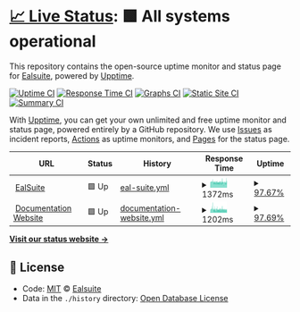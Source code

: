 # [📈 Live Status](https://status.ealsuite.com): <!--live status--> **🟩 All systems operational**

This repository contains the open-source uptime monitor and status page for [Ealsuite](https://ealsuite.com), powered by [Upptime](https://github.com/upptime/upptime).

[![Uptime CI](https://github.com/ealsuite/status/workflows/Uptime%20CI/badge.svg)](https://github.com/ealsuite/status/actions?query=workflow%3A%22Uptime+CI%22)
[![Response Time CI](https://github.com/ealsuite/status/workflows/Response%20Time%20CI/badge.svg)](https://github.com/ealsuite/status/actions?query=workflow%3A%22Response+Time+CI%22)
[![Graphs CI](https://github.com/ealsuite/status/workflows/Graphs%20CI/badge.svg)](https://github.com/ealsuite/status/actions?query=workflow%3A%22Graphs+CI%22)
[![Static Site CI](https://github.com/ealsuite/status/workflows/Static%20Site%20CI/badge.svg)](https://github.com/ealsuite/status/actions?query=workflow%3A%22Static+Site+CI%22)
[![Summary CI](https://github.com/ealsuite/status/workflows/Summary%20CI/badge.svg)](https://github.com/ealsuite/status/actions?query=workflow%3A%22Summary+CI%22)

With [Upptime](https://upptime.js.org), you can get your own unlimited and free uptime monitor and status page, powered entirely by a GitHub repository. We use [Issues](https://github.com/ealsuite/status/issues) as incident reports, [Actions](https://github.com/ealsuite/status/actions) as uptime monitors, and [Pages](https://status.ealsuite.com) for the status page.

<!--start: status pages-->
<!-- This summary is generated by Upptime (https://github.com/upptime/upptime) -->
<!-- Do not edit this manually, your changes will be overwritten -->
<!-- prettier-ignore -->
| URL | Status | History | Response Time | Uptime |
| --- | ------ | ------- | ------------- | ------ |
| <img alt="" src="https://icons.duckduckgo.com/ip3/ealsuite.com.ico" height="13"> [EalSuite](https://ealsuite.com) | 🟩 Up | [eal-suite.yml](https://github.com/ealsuite/status/commits/HEAD/history/eal-suite.yml) | <details><summary><img alt="Response time graph" src="./graphs/eal-suite/response-time-week.png" height="20"> 1372ms</summary><br><a href="https://status.ealsuite.com/history/eal-suite"><img alt="Response time 1533" src="https://img.shields.io/endpoint?url=https%3A%2F%2Fraw.githubusercontent.com%2Fealsuite%2Fstatus%2FHEAD%2Fapi%2Feal-suite%2Fresponse-time.json"></a><br><a href="https://status.ealsuite.com/history/eal-suite"><img alt="24-hour response time 1327" src="https://img.shields.io/endpoint?url=https%3A%2F%2Fraw.githubusercontent.com%2Fealsuite%2Fstatus%2FHEAD%2Fapi%2Feal-suite%2Fresponse-time-day.json"></a><br><a href="https://status.ealsuite.com/history/eal-suite"><img alt="7-day response time 1372" src="https://img.shields.io/endpoint?url=https%3A%2F%2Fraw.githubusercontent.com%2Fealsuite%2Fstatus%2FHEAD%2Fapi%2Feal-suite%2Fresponse-time-week.json"></a><br><a href="https://status.ealsuite.com/history/eal-suite"><img alt="30-day response time 1486" src="https://img.shields.io/endpoint?url=https%3A%2F%2Fraw.githubusercontent.com%2Fealsuite%2Fstatus%2FHEAD%2Fapi%2Feal-suite%2Fresponse-time-month.json"></a><br><a href="https://status.ealsuite.com/history/eal-suite"><img alt="1-year response time 1523" src="https://img.shields.io/endpoint?url=https%3A%2F%2Fraw.githubusercontent.com%2Fealsuite%2Fstatus%2FHEAD%2Fapi%2Feal-suite%2Fresponse-time-year.json"></a></details> | <details><summary><a href="https://status.ealsuite.com/history/eal-suite">97.67%</a></summary><a href="https://status.ealsuite.com/history/eal-suite"><img alt="All-time uptime 99.22%" src="https://img.shields.io/endpoint?url=https%3A%2F%2Fraw.githubusercontent.com%2Fealsuite%2Fstatus%2FHEAD%2Fapi%2Feal-suite%2Fuptime.json"></a><br><a href="https://status.ealsuite.com/history/eal-suite"><img alt="24-hour uptime 96.54%" src="https://img.shields.io/endpoint?url=https%3A%2F%2Fraw.githubusercontent.com%2Fealsuite%2Fstatus%2FHEAD%2Fapi%2Feal-suite%2Fuptime-day.json"></a><br><a href="https://status.ealsuite.com/history/eal-suite"><img alt="7-day uptime 97.67%" src="https://img.shields.io/endpoint?url=https%3A%2F%2Fraw.githubusercontent.com%2Fealsuite%2Fstatus%2FHEAD%2Fapi%2Feal-suite%2Fuptime-week.json"></a><br><a href="https://status.ealsuite.com/history/eal-suite"><img alt="30-day uptime 92.17%" src="https://img.shields.io/endpoint?url=https%3A%2F%2Fraw.githubusercontent.com%2Fealsuite%2Fstatus%2FHEAD%2Fapi%2Feal-suite%2Fuptime-month.json"></a><br><a href="https://status.ealsuite.com/history/eal-suite"><img alt="1-year uptime 98.73%" src="https://img.shields.io/endpoint?url=https%3A%2F%2Fraw.githubusercontent.com%2Fealsuite%2Fstatus%2FHEAD%2Fapi%2Feal-suite%2Fuptime-year.json"></a></details>
| <img alt="" src="https://icons.duckduckgo.com/ip3/ealsuite.com.ico" height="13"> [Documentation Website](https://ealsuite.com/documentation) | 🟩 Up | [documentation-website.yml](https://github.com/ealsuite/status/commits/HEAD/history/documentation-website.yml) | <details><summary><img alt="Response time graph" src="./graphs/documentation-website/response-time-week.png" height="20"> 1202ms</summary><br><a href="https://status.ealsuite.com/history/documentation-website"><img alt="Response time 1086" src="https://img.shields.io/endpoint?url=https%3A%2F%2Fraw.githubusercontent.com%2Fealsuite%2Fstatus%2FHEAD%2Fapi%2Fdocumentation-website%2Fresponse-time.json"></a><br><a href="https://status.ealsuite.com/history/documentation-website"><img alt="24-hour response time 1029" src="https://img.shields.io/endpoint?url=https%3A%2F%2Fraw.githubusercontent.com%2Fealsuite%2Fstatus%2FHEAD%2Fapi%2Fdocumentation-website%2Fresponse-time-day.json"></a><br><a href="https://status.ealsuite.com/history/documentation-website"><img alt="7-day response time 1202" src="https://img.shields.io/endpoint?url=https%3A%2F%2Fraw.githubusercontent.com%2Fealsuite%2Fstatus%2FHEAD%2Fapi%2Fdocumentation-website%2Fresponse-time-week.json"></a><br><a href="https://status.ealsuite.com/history/documentation-website"><img alt="30-day response time 1389" src="https://img.shields.io/endpoint?url=https%3A%2F%2Fraw.githubusercontent.com%2Fealsuite%2Fstatus%2FHEAD%2Fapi%2Fdocumentation-website%2Fresponse-time-month.json"></a><br><a href="https://status.ealsuite.com/history/documentation-website"><img alt="1-year response time 1132" src="https://img.shields.io/endpoint?url=https%3A%2F%2Fraw.githubusercontent.com%2Fealsuite%2Fstatus%2FHEAD%2Fapi%2Fdocumentation-website%2Fresponse-time-year.json"></a></details> | <details><summary><a href="https://status.ealsuite.com/history/documentation-website">97.69%</a></summary><a href="https://status.ealsuite.com/history/documentation-website"><img alt="All-time uptime 99.23%" src="https://img.shields.io/endpoint?url=https%3A%2F%2Fraw.githubusercontent.com%2Fealsuite%2Fstatus%2FHEAD%2Fapi%2Fdocumentation-website%2Fuptime.json"></a><br><a href="https://status.ealsuite.com/history/documentation-website"><img alt="24-hour uptime 96.53%" src="https://img.shields.io/endpoint?url=https%3A%2F%2Fraw.githubusercontent.com%2Fealsuite%2Fstatus%2FHEAD%2Fapi%2Fdocumentation-website%2Fuptime-day.json"></a><br><a href="https://status.ealsuite.com/history/documentation-website"><img alt="7-day uptime 97.69%" src="https://img.shields.io/endpoint?url=https%3A%2F%2Fraw.githubusercontent.com%2Fealsuite%2Fstatus%2FHEAD%2Fapi%2Fdocumentation-website%2Fuptime-week.json"></a><br><a href="https://status.ealsuite.com/history/documentation-website"><img alt="30-day uptime 92.23%" src="https://img.shields.io/endpoint?url=https%3A%2F%2Fraw.githubusercontent.com%2Fealsuite%2Fstatus%2FHEAD%2Fapi%2Fdocumentation-website%2Fuptime-month.json"></a><br><a href="https://status.ealsuite.com/history/documentation-website"><img alt="1-year uptime 98.74%" src="https://img.shields.io/endpoint?url=https%3A%2F%2Fraw.githubusercontent.com%2Fealsuite%2Fstatus%2FHEAD%2Fapi%2Fdocumentation-website%2Fuptime-year.json"></a></details>

<!--end: status pages-->

[**Visit our status website →**](https://status.ealsuite.com)

## 📄 License

- Code: [MIT](./LICENSE) © [Ealsuite](https://ealsuite.com)
- Data in the `./history` directory: [Open Database License](https://opendatacommons.org/licenses/odbl/1-0/)
